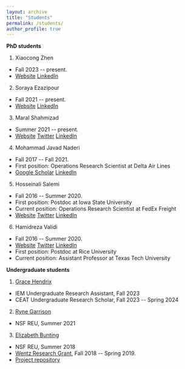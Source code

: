 ```yaml
---
layout: archive
title: "Students"
permalink: /students/
author_profile: true
---
```


**PhD students**
1. Xiaocong Zhen
-   Fall 2023 -- present.
-   [Website](https://jessicaxiaocong.github.io/) [LinkedIn](https://www.linkedin.com/in/xiaocong-zhen-18b1b128b/)

2. Soraya Ezazipour
-   Fall 2021 -- present.
-   [Website](https://sorayaezazipour.github.io/) [LinkedIn](https://www.linkedin.com/in/soraya-ezazipour-6630b732/) 

3.  Maral Shahmizad
-   Summer 2021 -- present.
-   [Website](https://maralshahmizad.github.io/MaralShahmizad/) [Twitter](https://twitter.com/maralshah1) [LinkedIn](https://www.linkedin.com/in/maral-shahmizad-8b9a9b19b/)

4.  Mohammad Javad Naderi
-   Fall 2017 -- Fall 2021.
-   First position: Operations Research Scientist at Delta Air Lines
-   [Google Scholar](https://scholar.google.com/citations?hl=en&user=CU7bDcwAAAAJ) [LinkedIn](https://www.linkedin.com/in/mohammad-javad-naderi-2985754a/)

5.  Hosseinali Salemi
-   Fall 2016 -- Summer 2020.
-   First position: Postdoc at Iowa State University
-   Current position: Operations Research Scientist at FedEx Freight
-   [Website](https://halisalemi.github.io/) [Twitter](https://twitter.com/HASalemi) [LinkedIn](https://www.linkedin.com/in/hosseinali-salemi-a8762066/)

6.  Hamidreza Validi 
-   Fall 2016 -- Summer 2020.
-   [Website](https://sites.google.com/site/hamidrezavalidi2/home) [Twitter](https://twitter.com/ValidInequality) [LinkedIn](https://www.linkedin.com/in/hamidrezavalidi/)
-   First position: Postdoc at Rice University
-   Current position: Assistant Professor at Texas Tech University


**Undergraduate students**

1.  [Grace Hendrix](https://www.linkedin.com/in/gracehendrix/)
-   IEM Undergraduate Research Assistant, Fall 2023
-   CEAT Undergraduate Research Scholar, Fall 2023 -- Spring 2024
  
2.  [Ryne Garrison](https://www.linkedin.com/in/ryne-garrison-2b17011b6/)
-   NSF REU, Summer 2021

3.  [Elizabeth Bunting](https://www.linkedin.com/in/elizabeth-bunting-b01927181/)
-   NSF REU, Summer 2018
-   [Wentz Research Grant](https://scholardevelopment.okstate.edu/undergraduate-research/wentz-research-grants), Fall 2018 -- Spring 2019.
-   [Project repository](https://github.com/ebunting/Wentz)  
